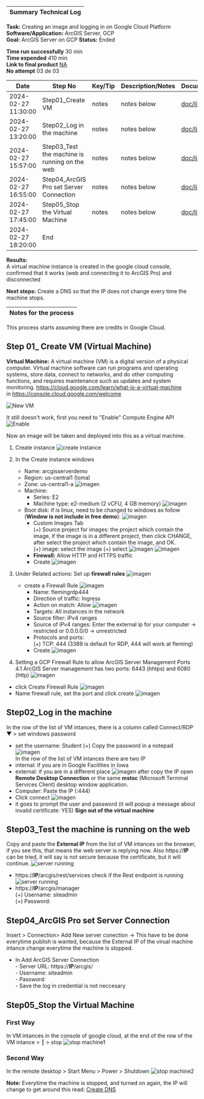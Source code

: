 | **Summary Technical Log**                                 |
|-----------------------------------------------------------|

**Task:** Creating an image and logging in on Google Cloud Platform  
**Software/Application:** ArcGIS Server, GCP  
**Goal:** ArcGIS Server on GCP
**Status:** Ended
  
**Time run successfully** 30 min  
**Time expended**         410 min  
**Link to final product** [NA](http://www.com)  
**No attempt** 03 de 03  
  
  
| **Date**              | **Step No**                                   | **Key/Tip** | **Description/Notes** | **Documentation** |
|-----------------------|-----------------------------------------------|-------------|-----------------------|-------------------|
| 2024-02-27 11:30:00   | Step01_Create VM                              | notes       | notes below           | [doc/link](https://www.youtube.com/watch?v=dyFeyBX9jIY)          |
| 2024-02-27 13:20:00   | Step02_Log in the machine                     | notes       | notes below           | [doc/link](https://www.youtube.com/watch?v=dyFeyBX9jIY)          |  
| 2024-02-27 15:57:00   | Step03_Test the machine is running on the web | notes       | notes below           | [doc/link](https://www.youtube.com/watch?v=dyFeyBX9jIY)          |
| 2024-02-27 16:55:00   | Step04_ArcGIS Pro set Server Connection       | notes       | notes below           | [doc/link](https://www.youtube.com/watch?v=dyFeyBX9jIY)          |
| 2024-02-27 17:45:00   | Step05_Stop the Virtual Machine               | notes       | notes below           | [doc/link](https://www.youtube.com/watch?v=dyFeyBX9jIY)          |
| 2024-02-27 18:20:00   | End                                           |

**Results:**  
A virtual machine instance is created in the google cloud console, confirmed that it works (web and connecting it to ArcGIS Pro) and disconnected

**Next steps:**
Create a DNS so that the IP does not change every time the machine stops.

| **Notes for the process**                                |
|-----------------------------------------------------------|

This process starts assuming there are credits in Google Cloud. 
## Step 01_ Create VM (Virtual Machine)
**Virtual Machine:** A virtual machine (VM) is a digital version of a physical computer. Virtual machine software can run programs and operating systems, store data, connect to networks, and do other computing functions, and requires maintenance such as updates and system monitoring. https://cloud.google.com/learn/what-is-a-virtual-machine  
in https://console.cloud.google.com/welcome  
  
![New VM](../a00templates/img/img1.png)  
  
It still doesn't work, first you need to "Enable" Compute Engine API
![Enable](../a00templates/img/img2.png)  
  
      
Now an image will be taken and deployed into this as a virtual machine.  

1. Create instance ![create instance](../a00templates/img/img3.png) 

2. In the Create instance windows  
   - Name:  arcgisserverdemo  
   - Region:  us-central1 (Ioma)  
   - Zone:  us-central1-a
   ![imagen](../a00templates/img/img4.png)
   - Machine:  
     - Series: E2  
     - Machine type: e2-medium (2 vCFU, 4 GB memory)
   ![imagen](../a00templates/img/img5.png)
   - Boot disk: if is linux, need to be changed to windows as follow (**Window is not include in free demo**):
![imagen](../a00templates/img/img9.png)
     - Custom Images Tab  
       (+) Source project for images: the project which contain the image, if the image is in a different project, then click CHANGE, after select the project which contain the image, and OK.  
       (+) image: select the image
       (+) select
   ![imagen](../a00templates/img/img6.png)  ![imagen](../a00templates/img/img7.png)  
     - **Firewall:** Allow HTTP and HTTPS traffic
     - Create
![imagen](../a00templates/img/img8.png)

3. Under Related actions: Set up **firewall rules**
![imagen](../a00templates/img/img13.png)
   - create a Firewall Rule
![imagen](../a00templates/img/img14.png)
     - Name: flemingrdp444
     - Direction of traffic: Ingress
     - Action on match: Allow
![imagen](../a00templates/img/img15.png)
     - Targets: All instances in the network
     - Source filter: iPv4 ranges
     - Source of iPv4 ranges: Enter the external ip for your computer -> restricted or 0.0.0.0/0 -> unrestricted
     - Protocols and ports:  
       (+) TCP: 444  (3389 is default for RDP, 444 will work at fleming)
     - Create
![imagen](../a00templates/img/img16.png)
  
4. Setting a GCP Firewall Rule to allow ArcGIS Server Management Ports
4.1 ArcGIS Server management has two ports: 6443 (hhtps) and 6080 (http) 
![imagen](../a00templates/img/img30.png)

- click Create Firewall Rule
![imagen](../a00templates/img/img31.png)
- Name firewall rule, set the port and click create
![imagen](../a00templates/img/img32.png)

## Step02_Log in the machine
In the row of the list of VM intances, there is a column called Connect/RDP ▼ > set windows password  
- set the username: Student
       (+) Copy the password in a notepad
![imagen](../a00templates/img/img17.png)  
In the row of the list of VM intances there are two IP
- internal: if you are in Google Facilities in Iowa
- external: if you are in a different place
![imagen](../a00templates/img/img18.png) 
after copy the IP open **Remote Desktop Connection** or the same **mstsc** (Microsoft Terminal Services Client) desktop window application.
- Computer: Paste the IP (:444)
- Click connect
![imagen](../a00templates/img/img19.png) 
- it goes to prompt the user and password (it will popup a message about invalid certificate: YES)
**Sign out of the virtual machine**

## Step03_Test the machine is running on the web
Copy and paste the **External IP** from the list of VM intances on the browser, if you see this, that means the web server is replying now. Also https://**IP** can be tried, it will say is not secure because the certificate, but it will continue.
![server running](../a00templates/img/img20.png)

- https://**IP**/arcgis/rest/services check if the Rest endpoint is running
![server running](../a00templates/img/img21.png)
- https://**IP**/arcgis/manager  
       (+) Username: siteadmin  
       (+) Password:  

## Step04_ArcGIS Pro set Server Connection
Insert > Connection> Add New server conection -> This have to be done everytime publish is wanted, because the External IP of the virual machine intance change everytime the machine is stopped. 
- In Add ArcGIS Server Connection  
       - Server URL: https://**IP**/arcgis/  
       - Username: siteadmin  
       - Password:  
       - Save the log in credential is not neccesary  

## Step05_Stop the Virtual Machine
### First Way
In VM intances in the console of google cloud, at the end of the row of the VM intance > ┇ > stop
![stop machine1](../a00templates/img/img4.png)
### Second Way
In the remote desktop > Start Menu > Power > Shutdown
![stop machine2](../a00templates/img/img4.png)

**Note:** Everytime the machine is stopped, and turned on again, the IP will change to get around this read: 
[Create DNS](https://github.com/geolaurajaimes/gislaura/blob/main/a01webdevelopment/w02_duckDNS.md)
